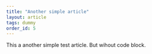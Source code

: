 ```yaml
---
title: "Another simple article"
layout: article
tags: dummy
order_id: 5
---
```


This a another simple test article.
But wihout code block.

